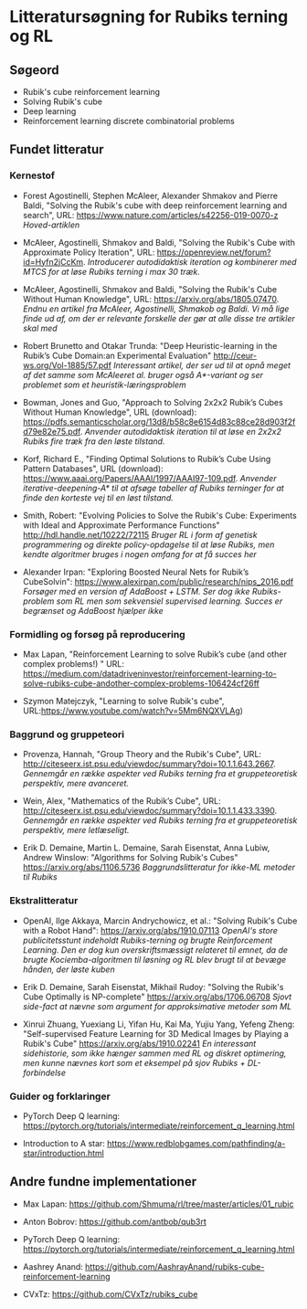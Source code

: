# Litteratursøgning for Rubiks terning og RL 


## Søgeord

* Rubik's cube reinforcement learning
* Solving Rubik's cube
* Deep learning 
* Reinforcement learning discrete combinatorial problems



## Fundet litteratur

### Kernestof

*  Forest Agostinelli, Stephen McAleer, Alexander Shmakov and Pierre Baldi, "Solving the Rubik's cube
with deep reinforcement learning and search", URL: https://www.nature.com/articles/s42256-019-0070-z *Hoved-artiklen*

* McAleer, Agostinelli, Shmakov and Baldi, "Solving the Rubik's Cube with Approximate Policy Iteration", URL: https://openreview.net/forum?id=Hyfn2jCcKm. *Introducerer autodidaktisk iteration og kombinerer med MTCS for at løse Rubiks terning i max 30 træk.*

* McAleer, Agostinelli, Shmakov and Baldi, "Solving the Rubik's Cube Without Human Knowledge", URL: https://arxiv.org/abs/1805.07470. *Endnu en artikel fra McAleer, Agostinelli, Shmakob og Baldi. Vi må lige finde ud af, om der er relevante forskelle der gør at alle disse tre artikler skal med*


* Robert Brunetto and Otakar Trunda: "Deep Heuristic-learning in the Rubik’s Cube Domain:an Experimental Evaluation" http://ceur-ws.org/Vol-1885/57.pdf *Interessant artikel, der ser ud til at opnå meget af det samme som McAleeret al. bruger også A\*-variant og ser problemet som et heuristik-læringsproblem*

* Bowman, Jones and Guo, "Approach to Solving 2x2x2 Rubik’s Cubes Without Human Knowledge", URL (download): https://pdfs.semanticscholar.org/13d8/b58c8e6154d83c88ce28d903f2fd79e82e75.pdf. *Anvender autodidaktisk iteration til at løse en 2x2x2 Rubiks fire træk fra den løste tilstand.*

* Korf, Richard E., "Finding Optimal Solutions to Rubik’s Cube Using Pattern Databases", URL (download): https://www.aaai.org/Papers/AAAI/1997/AAAI97-109.pdf. *Anvender iterative-deepening-A\* til at afsøge tabeller af Rubiks terninger for at finde den korteste vej til en løst tilstand.*

* Smith, Robert: "Evolving Policies to Solve the Rubik's Cube: Experiments with Ideal and Approximate Performance Functions" http://hdl.handle.net/10222/72115 *Bruger RL i form af genetisk programmering og direkte policy-opdagelse til at løse Rubiks, men kendte algoritmer bruges i nogen omfang for at få succes her*

* Alexander Irpan: "Exploring Boosted Neural Nets for Rubik’s CubeSolvin":  https://www.alexirpan.com/public/research/nips_2016.pdf *Forsøger med en version af AdaBoost + LSTM. Ser dog ikke Rubiks-problem som RL men som sekvensiel supervised learning. Succes er begrænset og AdaBoost hjælper ikke*




### Formidling og forsøg på reproducering

* Max Lapan, "Reinforcement Learning to solve Rubik’s cube (and other complex problems!) "
URL: https://medium.com/datadriveninvestor/reinforcement-learning-to-solve-rubiks-cube-andother-complex-problems-106424cf26ff

* Szymon Matejczyk, "Learning to solve Rubik's cube",
URL:https://www.youtube.com/watch?v=5Mm6NQXVLAg) 

### Baggrund og gruppeteori

* Provenza, Hannah, "Group Theory and the Rubik's Cube", URL: http://citeseerx.ist.psu.edu/viewdoc/summary?doi=10.1.1.643.2667. *Gennemgår en række aspekter ved Rubiks terning fra et gruppeteoretisk perspektiv, mere avanceret.*

* Wein, Alex, "Mathematics of the Rubik’s Cube", URL: http://citeseerx.ist.psu.edu/viewdoc/summary?doi=10.1.1.433.3390. *Gennemgår en række aspekter ved Rubiks terning fra et gruppeteoretisk perspektiv, mere letlæseligt.*


* Erik D. Demaine, Martin L. Demaine, Sarah Eisenstat, Anna Lubiw, Andrew Winslow: "Algorithms for Solving Rubik's Cubes" https://arxiv.org/abs/1106.5736  *Baggrundslitteratur for ikke-ML metoder til Rubiks*

### Ekstralitteratur
 
* OpenAI, Ilge Akkaya, Marcin Andrychowicz, et al.: "Solving Rubik's Cube with a Robot Hand": https://arxiv.org/abs/1910.07113  *OpenAI's store publicitetsstunt indeholdt Rubiks-terning og brugte Reinforcement Learning. Den er dog kun overskriftsmæssigt relateret til emnet, da de brugte Kociemba-algoritmen til løsning og RL blev brugt til at bevæge hånden, der løste kuben*

* Erik D. Demaine, Sarah Eisenstat, Mikhail Rudoy: "Solving the Rubik's Cube Optimally is NP-complete" https://arxiv.org/abs/1706.06708 *Sjovt side-fact at nævne som argument for approksimative metoder som ML*


* Xinrui Zhuang, Yuexiang Li, Yifan Hu, Kai Ma, Yujiu Yang, Yefeng Zheng: "Self-supervised Feature Learning for 3D Medical Images by Playing a Rubik's Cube"  https://arxiv.org/abs/1910.02241 *En interessant sidehistorie, som ikke hænger sammen med RL og diskret optimering, men kunne nævnes kort som et eksempel på sjov Rubiks + DL-forbindelse*


### Guider og forklaringer
* PyTorch Deep Q learning: https://pytorch.org/tutorials/intermediate/reinforcement_q_learning.html

* Introduction to A star: https://www.redblobgames.com/pathfinding/a-star/introduction.html


## Andre fundne implementationer

* Max Lapan: https://github.com/Shmuma/rl/tree/master/articles/01_rubic

* Anton Bobrov: https://github.com/antbob/qub3rt

* PyTorch Deep Q learning: https://pytorch.org/tutorials/intermediate/reinforcement_q_learning.html

* Aashrey Anand: https://github.com/AashrayAnand/rubiks-cube-reinforcement-learning 

* CVxTz: https://github.com/CVxTz/rubiks_cube